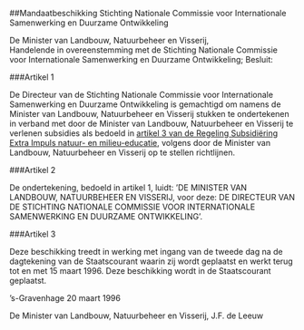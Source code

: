 <meta http-equiv='Content-Type' content='text/html; charset=utf-8' />

##Mandaatbeschikking Stichting Nationale Commissie voor Internationale Samenwerking en Duurzame Ontwikkeling

De Minister van Landbouw, Natuurbeheer en Visserij,  
Handelende in overeenstemming met de Stichting Nationale Commissie voor Internationale Samenwerking en Duurzame Ontwikkeling;
Besluit:     

###Artikel  1  

De Directeur van de Stichting Nationale Commissie voor Internationale Samenwerking en Duurzame Ontwikkeling is gemachtigd om namens de Minister van Landbouw, Natuurbeheer en Visserij stukken te ondertekenen in verband met door de Minister van Landbouw, Natuurbeheer en Visserij te verlenen subsidies als bedoeld in [artikel 3 van de Regeling Subsidiëring Extra Impuls natuur- en milieu-educatie](../../../../../../../../../ministeriele-regeling/regeling/subsidiëring/extra/impuls/natuur-/en/milieu-educatie/BWBR0007927/README.md), volgens door de Minister van Landbouw, Natuurbeheer en Visserij op te stellen richtlijnen.  

###Artikel  2  

De ondertekening, bedoeld in artikel 1, luidt: ’DE MINISTER VAN LANDBOUW, NATUURBEHEER EN VISSERIJ, voor deze: DE DIRECTEUR VAN DE STICHTING NATIONALE COMMISSIE VOOR INTERNATIONALE SAMENWERKING EN DUURZAME ONTWIKKELING’.  

###Artikel  3  

Deze beschikking treedt in werking met ingang van de tweede dag na de dagtekening van de Staatscourant waarin zij wordt geplaatst en werkt terug tot en met 15 maart 1996. 
Deze beschikking wordt in de Staatscourant geplaatst.   

’s-Gravenhage 
20 maart 1996    

De 
Minister van Landbouw, Natuurbeheer en Visserij, 
J.F. de Leeuw      
